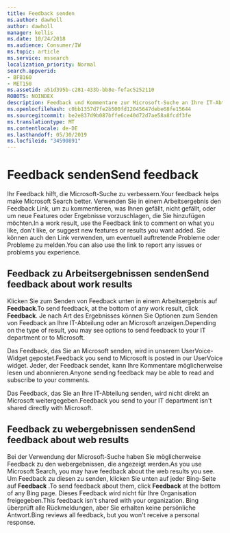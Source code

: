 ```yaml
---
title: Feedback senden
ms.author: dawholl
author: dawholl
manager: kellis
ms.date: 10/24/2018
ms.audience: Consumer/IW
ms.topic: article
ms.service: mssearch
localization_priority: Normal
search.appverid:
- BFB160
- MET150
ms.assetid: a51d395b-c281-433b-bb8e-fefac5252110
ROBOTS: NOINDEX
description: Feedback und Kommentare zur Microsoft-Suche an Ihre IT-Abteilung oder Microsoft senden
ms.openlocfilehash: c0bb1357d7fe2b500fd12045647debe68fe15644
ms.sourcegitcommit: be2e837d9b087bffe6ce40d72d7ae58a8fcdf3fe
ms.translationtype: MT
ms.contentlocale: de-DE
ms.lasthandoff: 05/30/2019
ms.locfileid: "34590891"
---
```

# <a name="send-feedback"></a><span data-ttu-id="5693f-103">Feedback senden</span><span class="sxs-lookup"><span data-stu-id="5693f-103">Send feedback</span></span>

<span data-ttu-id="5693f-104">Ihr Feedback hilft, die Microsoft-Suche zu verbessern.</span><span class="sxs-lookup"><span data-stu-id="5693f-104">Your feedback helps make Microsoft Search better.</span></span> <span data-ttu-id="5693f-105">Verwenden Sie in einem Arbeitsergebnis den Feedback Link, um zu kommentieren, was Ihnen gefällt, nicht gefällt, oder um neue Features oder Ergebnisse vorzuschlagen, die Sie hinzufügen möchten.</span><span class="sxs-lookup"><span data-stu-id="5693f-105">In a work result, use the Feedback link to comment on what you like, don't like, or suggest new features or results you want added.</span></span> <span data-ttu-id="5693f-106">Sie können auch den Link verwenden, um eventuell auftretende Probleme oder Probleme zu melden.</span><span class="sxs-lookup"><span data-stu-id="5693f-106">You can also use the link to report any issues or problems you experience.</span></span>
  
## <a name="send-feedback-about-work-results"></a><span data-ttu-id="5693f-107">Feedback zu Arbeitsergebnissen senden</span><span class="sxs-lookup"><span data-stu-id="5693f-107">Send feedback about work results</span></span>

<span data-ttu-id="5693f-108">Klicken Sie zum Senden von Feedback unten in einem Arbeitsergebnis auf **Feedback**.</span><span class="sxs-lookup"><span data-stu-id="5693f-108">To send feedback, at the bottom of any work result, click **Feedback**.</span></span> <span data-ttu-id="5693f-109">Je nach Art des Ergebnisses können Sie Optionen zum Senden von Feedback an Ihre IT-Abteilung oder an Microsoft anzeigen.</span><span class="sxs-lookup"><span data-stu-id="5693f-109">Depending on the type of result, you may see options to send feedback to your IT department or to Microsoft.</span></span>
  
<span data-ttu-id="5693f-110">Das Feedback, das Sie an Microsoft senden, wird in unserem UserVoice-Widget gepostet.</span><span class="sxs-lookup"><span data-stu-id="5693f-110">Feedback you send to Microsoft is posted in our UserVoice widget.</span></span> <span data-ttu-id="5693f-111">Jeder, der Feedback sendet, kann Ihre Kommentare möglicherweise lesen und abonnieren.</span><span class="sxs-lookup"><span data-stu-id="5693f-111">Anyone sending feedback may be able to read and subscribe to your comments.</span></span>
  
<span data-ttu-id="5693f-112">Das Feedback, das Sie an Ihre IT-Abteilung senden, wird nicht direkt an Microsoft weitergegeben.</span><span class="sxs-lookup"><span data-stu-id="5693f-112">Feedback you send to your IT department isn't shared directly with Microsoft.</span></span>
  
## <a name="send-feedback-about-web-results"></a><span data-ttu-id="5693f-113">Feedback zu webergebnissen senden</span><span class="sxs-lookup"><span data-stu-id="5693f-113">Send feedback about web results</span></span>

<span data-ttu-id="5693f-114">Bei der Verwendung der Microsoft-Suche haben Sie möglicherweise Feedback zu den webergebnissen, die angezeigt werden.</span><span class="sxs-lookup"><span data-stu-id="5693f-114">As you use Microsoft Search, you may have feedback about the web results you see.</span></span> <span data-ttu-id="5693f-115">Um Feedback zu diesen zu senden, klicken Sie unten auf jeder Bing-Seite auf **Feedback** .</span><span class="sxs-lookup"><span data-stu-id="5693f-115">To send feedback about them, click **Feedback** at the bottom of any Bing page.</span></span> <span data-ttu-id="5693f-116">Dieses Feedback wird nicht für Ihre Organisation freigegeben.</span><span class="sxs-lookup"><span data-stu-id="5693f-116">This feedback isn't shared with your organization.</span></span> <span data-ttu-id="5693f-117">Bing überprüft alle Rückmeldungen, aber Sie erhalten keine persönliche Antwort.</span><span class="sxs-lookup"><span data-stu-id="5693f-117">Bing reviews all feedback, but you won't receive a personal response.</span></span> 

  

